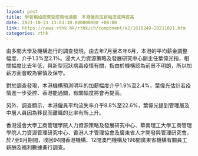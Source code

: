 ```yaml
---
layout: post
title: 學者稱如疫情受控兩地通關　本港僱員加薪幅度或再提高
date: 2021-10-21 13:03:30.000000000 +08:00
link: https://news.rthk.hk/rthk/ch/component/k2/1616249-20211021.htm
categories: rthk
---
```


由多間大學及機構進行的調查發現，由去年7月至本年6月，本港的平均薪金調整幅度，介乎1.3%至2.1%。浸大人力資源策略及發展研究中心副主任葉偉光指，相關幅度比去年低，與新型冠狀病毒疫情有關，指由於機構認為前景不明朗，所以加薪方面會較為審慎及保守。

對於調查發現，本港機構預測明年的加薪幅度介乎1.9%至2.4%，葉偉光估計若疫情進一步受控、香港能通關，有關幅度將會再提高。

另外，調查顯示，本港僱員平均流失率介乎8.8%至22.6%，葉偉光提到管理層及中層人員因為移民而離職的比率有所上升。

香港浸會大學工商管理學院人力資源策略及發展研究中心、華南理工大學工商管理學院人力資源管理研究中心、香港人才管理協會及廣東省人才開發與管理研究會，於7至9月期間，收回94間香港機構、12間澳門機構及196間廣東省機構有關員工薪酬及福利數據進行調查。
